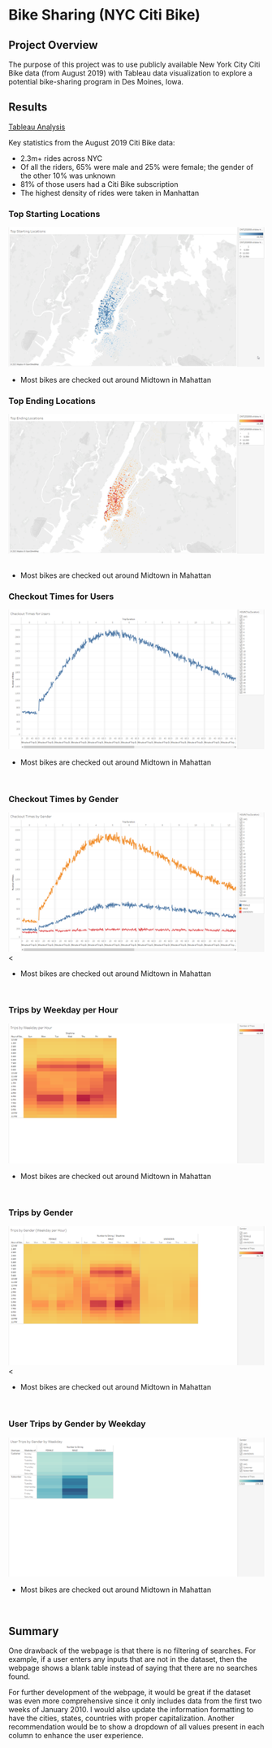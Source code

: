 # Bike Sharing (NYC Citi Bike)

## Project Overview
The purpose of this project was to use publicly available New York City Citi Bike data (from August 2019) with Tableau data visualization to explore a potential bike-sharing program in Des Moines, Iowa.<br/>

## Results
[Tableau Analysis](https://public.tableau.com/app/profile/stephen.tan2882/viz/NYCCitiBikeStory_16277767860180/NewYorkCityCitiBikeStory?publish=yes)

Key statistics from the August 2019 Citi Bike data:
- 2.3m+ rides across NYC
- Of all the riders, 65% were male and 25% were female; the gender of the other 10% was unknown
- 81% of those users had a Citi Bike subscription
- The highest density of rides were taken in Manhattan

### Top Starting Locations
![Top Starting Locations](Images/Top-Starting-Locations.png)
</br>
- Most bikes are checked out around Midtown in Mahattan

### Top Ending Locations
![Top Ending Locations](Images/Top-Ending-Locations.png)</br>
</br>
- Most bikes are checked out around Midtown in Mahattan

### Checkout Times for Users
![Checkout Times for Users](Images/Checkout-Times-for-Users.png)
</br>
- Most bikes are checked out around Midtown in Mahattan
</br>

### Checkout Times by Gender
![Checkout Times by Gender](Images/Checkout-Times-by-Gender.png)<
</br>
- Most bikes are checked out around Midtown in Mahattan
</br>

### Trips by Weekday per Hour
![Trips by Weekday per Hour](Images/Trips-by-Weekday-per-Hour.png)
</br>
- Most bikes are checked out around Midtown in Mahattan
</br>

### Trips by Gender
![Trips by Gender](Images/Trips-by-Gender-Weekday-per-Hour.png)<
</br>
- Most bikes are checked out around Midtown in Mahattan
</br>

### User Trips by Gender by Weekday
![User Trips by Gender by Weekday](Images/User-Trips-by-Gender-by-Weekday.png)
</br>
- Most bikes are checked out around Midtown in Mahattan
</br>

## Summary
One drawback of the webpage is that there is no filtering of searches. For example, if a user enters any inputs that are not in the dataset, then the webpage shows a blank table instead of saying that there are no searches found.</br>

For further development of the webpage, it would be great if the dataset was even more comprehensive since it only includes data from the first two weeks of January 2010. I would also update the information formatting to have the cities, states, countries with proper capitalization. Another recommendation would be to show a dropdown of all values present in each column to enhance the user experience.
